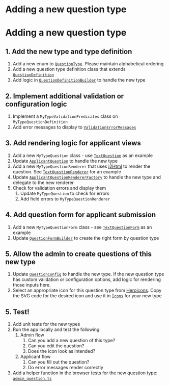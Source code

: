 # Adding a new question type

# Adding a new question type

## 1. Add the new type and type definition
1. Add a new enum to [`QuestionType`](https://github.com/seattle-uat/civiform/blob/main/universal-application-tool-0.0.1/app/services/question/types/QuestionType.java). Please maintain alphabetical ordering
1. Add a new question type definition class that extends [`QuestionDefinition`](https://github.com/seattle-uat/civiform/blob/main/universal-application-tool-0.0.1/app/services/question/types/QuestionDefinition.java)
1. Add logic in [`QuestionDefinitionBuilder`](https://github.com/seattle-uat/civiform/blob/main/universal-application-tool-0.0.1/app/services/question/types/QuestionDefinitionBuilder.java) to handle the new type

## 2. Implement additional validation or configuration logic
1. Implement a `MyTypeValidationPredicates` class on `MyTypeQuestionDefinition`
1. Add error messages to display to [`ValidationErrorMessages`](https://github.com/seattle-uat/civiform/blob/main/universal-application-tool-0.0.1/app/services/applicant/ValidationErrorMessage.java)

## 3. Add rendering logic for applicant views
1. Add a new `MyTypeQuestion` class - use [`TextQuestion`](https://github.com/seattle-uat/civiform/blob/main/universal-application-tool-0.0.1/app/services/applicant/question/TextQuestion.java) as an example
1. Update [`ApplicantQuestion`](https://github.com/seattle-uat/civiform/blob/main/universal-application-tool-0.0.1/app/services/applicant/question/ApplicantQuestion.java) to handle the new type
1. Add a new `MyTypeQuestionRenderer` that uses [j2Html](https://j2html.com/) to render the question. See [`TextQuestionRenderer`](https://github.com/seattle-uat/civiform/blob/main/universal-application-tool-0.0.1/app/views/questiontypes/TextQuestionRenderer.java) for an example
1. Update [`ApplicantQuestionRendererFactory`](https://github.com/seattle-uat/civiform/blob/main/universal-application-tool-0.0.1/app/views/questiontypes/ApplicantQuestionRendererFactory.java) to handle the new type and delegate to the new renderer
1. Check for validation errors and display them
    1. Update `MyTypeQuestion` to check for errors
    1. Add field errors to `MyTypeQuestionRenderer`

## 4. Add question form for applicant submission

1. Add a new `MyTypeQuestionForm` class - see [`TextQuestionForm`](https://github.com/seattle-uat/civiform/blob/main/universal-application-tool-0.0.1/app/forms/TextQuestionForm.java) as an example
1. Update [`QuestionFormBuilder`](https://github.com/seattle-uat/civiform/blob/main/universal-application-tool-0.0.1/app/forms/QuestionFormBuilder.java) to create the right form by question type

## 5. Allow the admin to create questions of this new type
1. Update [`QuestionConfig`](https://github.com/seattle-uat/civiform/blob/main/universal-application-tool-0.0.1/app/views/admin/questions/QuestionConfig.java) to handle the new type. If the new question type has custom validation or configuration options, add logic for rendering those inputs here.
1. Select an appropriate icon for this question type from [Heroicons](https://heroicons.com/). Copy the SVG code for the desired icon and use it in [`Icons`](https://github.com/seattle-uat/civiform/blob/main/universal-application-tool-0.0.1/app/views/components/Icons.java) for your new type

## 5. Test!
1. Add unit tests for the new types
1. Run the app locally and test the following:
    1. Admin flow
        1. Can you add a new question of this type?
        1. Can you edit the question?
        1. Does the icon look as intended?
    1. Applicant flow
        1. Can you fill out the question?
        1. Do error messages render correctly
1. Add a helper function in the browser tests for the new question type: [`admin_question.ts`](https://github.com/seattle-uat/civiform/blob/main/browser-test/src/support/admin_questions.ts)
